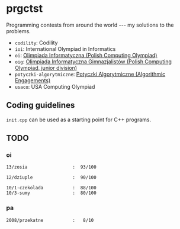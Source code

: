 # prgctst

Programming contests from around the world --- my solutions to the problems.

* `codility`: Codility
* `ioi`: International Olympiad in Informatics
* `oi`: [Olimpiada Informatyczna (Polish Computing Olympiad)](http://oi.edu.pl/)
* `oig`: [Olimpiada Informatyczna Gimnazjalistów (Polish Computing Olympiad, junior division)](http://oig.edu.pl/)
* `potyczki-algorytmiczne`: [Potyczki Algorytmiczne (Algorithmic Engagements)](http://potyczki.mimuw.edu.pl/)
* `usaco`: USA Computing Olympiad

## Coding guidelines

`init.cpp` can be used as a starting point for C++ programs.

## TODO

### oi

```
13/zosia                 :  93/100

12/dziuple               :  90/100

10/1-czekolada           :  88/100
10/3-sumy                :  80/100
```

### pa

```
2008/przekatne           :   8/10
```
